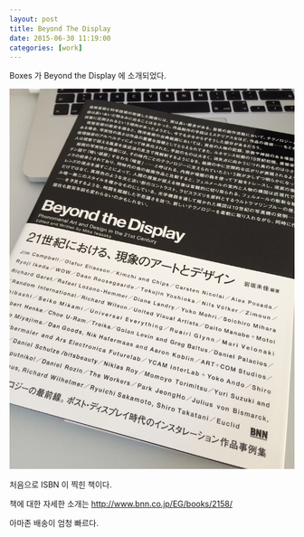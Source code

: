 ```yaml
---
layout: post
title: Beyond The Display
date: 2015-06-30 11:19:00
categories: [work]
---
```

Boxes 가 Beyond the Display 에 소개되었다.    

![/assets/images/beyondthedisplay.jpg](/assets/images/beyondthedisplay.jpg)    

처음으로 ISBN 이 찍힌 책이다.

책에 대한 자세한 소개는 http://www.bnn.co.jp/EG/books/2158/    

아마존 배송이 엄청 빠르다.


